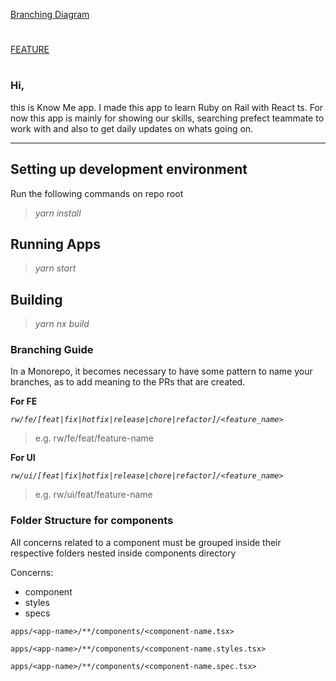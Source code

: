 [Branching Diagram](https://app.diagrams.net/#G1M2D-E3kYp3eJ8nh9VBtSrSacnBPrBrdm)
#
[FEATURE](https://docs.google.com/document/d/1yl9_YcareOgYXOy1AfCAiB1tejD6-XeAJ9LHVjZfQ7Y/edit)
#
### Hi,
this is Know Me app. I made this app to learn Ruby on Rail with React ts. For now 
this app is mainly for showing our skills, searching prefect teammate to work with and 
also to get daily updates on whats going on.

***

## Setting up development environment
Run the following commands on repo root
> _yarn install_


## Running Apps

> _yarn start_

## Building


> _yarn nx build_



### Branching Guide
In a Monorepo, it becomes necessary to have some pattern to name your branches, as to add meaning to the PRs that are created.


**For FE**

_`rw/fe/[feat|fix|hotfix|release|chore|refactor]/<feature_name>`_

> e.g.  rw/fe/feat/feature-name

**For UI**

_`rw/ui/[feat|fix|hotfix|release|chore|refactor]/<feature_name>`_

> e.g. rw/ui/feat/feature-name


### Folder Structure for components

All concerns related to a component must be grouped inside their respective folders nested inside components directory

Concerns:
* component
* styles
* specs

`apps/<app-name>/**/components/<component-name.tsx>`

`apps/<app-name>/**/components/<component-name.styles.tsx>`

`apps/<app-name>/**/components/<component-name.spec.tsx>`
